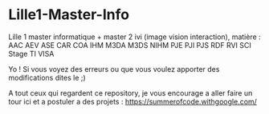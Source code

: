 # Lille1-Master-Info
Lille 1 master informatique + master 2 ivi (image vision interaction), matière : AAC AEV ASE CAR COA IHM M3DA M3DS NIHM PJE PJI PJS RDF RVI SCI Stage TI VISA 

Yo ! 
Si vous voyez des erreurs ou que vous voulez apporter des modifications dites le ;)

A  tout ceux qui regardent ce repository, je vous encourage a aller faire un tour ici et a postuler a des projets : https://summerofcode.withgoogle.com/
